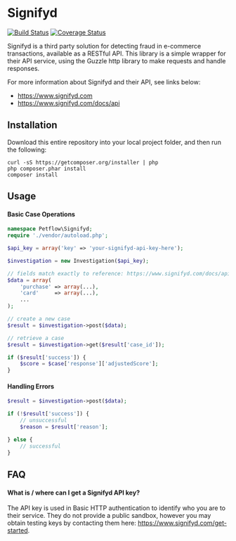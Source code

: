Signifyd
========
[![Build Status](https://travis-ci.org/petflow/signifyd.svg?branch=master)](https://travis-ci.org/petflow/signifyd)
[![Coverage Status](https://coveralls.io/repos/petflow/signifyd/badge.png?branch=master)](https://coveralls.io/r/petflow/signifyd?branch=master)

Signifyd is a third party solution for detecting fraud in e-commerce transactions, available as a RESTful API. This library is a simple wrapper for their API service, using the Guzzle http library to make requests and handle responses.

For more information about Signifyd and their API, see links below:
* https://www.signifyd.com
* https://www.signifyd.com/docs/api

## Installation
Download this entire repository into your local project folder, and then run the following:
```
curl -sS https://getcomposer.org/installer | php
php composer.phar install
composer install
```

## Usage

#### Basic Case Operations
~~~php
namespace Petflow\Signifyd;
require './vendor/autoload.php';

$api_key = array('key' => 'your-signifyd-api-key-here');

$investigation = new Investigation($api_key);

// fields match exactly to reference: https://www.signifyd.com/docs/api
$data = array(
    'purchase' => array(...),
    'card'     => array(...),
    ...
);

// create a new case
$result = $investigation->post($data);

// retrieve a case
$result = $investigation->get($result['case_id']);

if ($result['success']) {
    $score = $case['response']['adjustedScore'];   
}
~~~

#### Handling Errors
~~~php
$result = $investigation->post($data);

if (!$result['success']) {
    // unsuccessful
    $reason = $result['reason'];

} else {
    // successful
}
~~~

## FAQ

#### What is / where can I get a Signifyd API key?
The API key is used in Basic HTTP authentication to identify who you are to their service. They do not provide a public sandbox, however you may obtain testing keys by contacting them here: https://www.signifyd.com/get-started.
